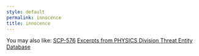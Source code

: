 ```yaml
---
style: default
permalink: innocence
title: innocence
---
```

You may also like:
[SCP-576](http://scp-wiki.net/scp-576)
[Excerpts from PHYSICS Division Threat Entity Database](http://scp-wiki.net/goc-supplemental-threat-entities)